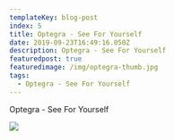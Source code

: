 ```yaml
---
templateKey: blog-post
index: 5
title: Optegra - See For Yourself
date: 2019-09-23T16:49:16.050Z
description: Optegra - See For Yourself
featuredpost: true
featuredimage: /img/optegra-thumb.jpg
tags:
  - Optegra - See For Yourself
---
```

Optegra - See For Yourself

![](/img/kv-1-jpegg.jpg)
